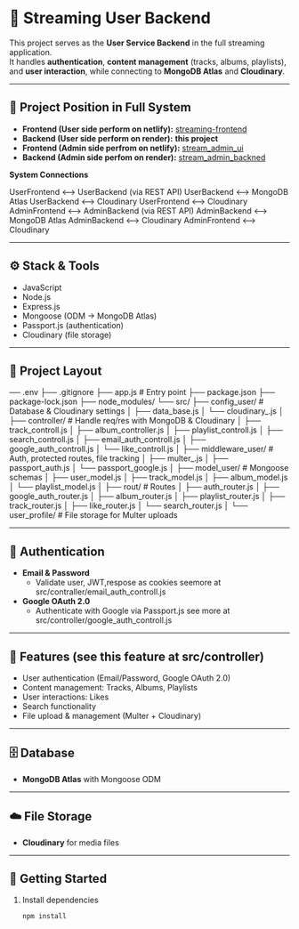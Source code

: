# 🎵 Streaming User Backend

This project serves as the **User Service Backend** in the full streaming application.  
It handles **authentication**, **content management** (tracks, albums, playlists), and **user interaction**, while connecting to **MongoDB Atlas** and **Cloudinary**.

---

## 🔗 Project Position in Full System

- **Frontend (User side perform on netlify):** [streaming-frontend](https://github.com/sana2912/streaming-frontend.git)  
- **Backend (User side perform on render):** **this project**  
- **Frontend (Admin side perfrom on netlify):** [stream_admin_ui](https://github.com/sana2912/stream_admin_ui.git)  
- **Backend (Admin side perfom on render):** [stream_admin_backned](https://github.com/sana2912/stream_admin_backned.git)  

**System Connections**

UserFrontend <--> UserBackend (via REST API) 
UserBackend <--> MongoDB Atlas 
UserBackend <--> Cloudinary 
UserFrontend <--> Cloudinary 
AdminFrontend <--> AdminBackend (via REST API) 
AdminBackend <--> MongoDB 
Atlas AdminBackend <--> Cloudinary
AdminFrontend <--> Cloudinary

---

## ⚙️ Stack & Tools
- JavaScript  
- Node.js  
- Express.js  
- Mongoose (ODM → MongoDB Atlas)  
- Passport.js (authentication)  
- Cloudinary (file storage)  

---

## 📂 Project Layout
── .env
├── .gitignore
├── app.js                 # Entry point
├── package.json
├── package-lock.json
├── node_modules/
└── src/
    ├── config_user/        # Database & Cloudinary settings
    │   ├── data_base.js
    │   └── cloudinary_.js
    │
    ├── controller/         # Handle req/res with MongoDB & Cloudinary
    │   ├── track_controll.js
    │   ├── album_controller.js
    │   ├── playlist_controll.js
    │   ├── search_controll.js
    │   ├── email_auth_controll.js
    │   ├── google_auth_controll.js
    │   └── like_controll.js
    │
    ├── middleware_user/    # Auth, protected routes, file tracking
    │   ├── multer_.js
    │   ├── passport_auth.js
    │   └── passport_google.js
    │
    ├── model_user/         # Mongoose schemas
    │   ├── user_model.js
    │   ├── track_model.js
    │   ├── album_model.js
    │   └── playlist_model.js
    │
    ├── rout/               # Routes
    │   ├── auth_router.js
    │   ├── google_auth_router.js
    │   ├── album_router.js
    │   ├── playlist_router.js
    │   ├── track_router.js
    │   ├── like_router.js
    │   └── search_router.js
    │
    └── user_profile/       # File storage for Multer uploads

---

## 🔑 Authentication
- **Email & Password**  
  - Validate user, JWT,respose as cookies seemore at src/contraller/email_auth_controll.js
- **Google OAuth 2.0**  
  - Authenticate with Google via Passport.js see more at src/controller/google_auth_controll.js

---

## 🚀 Features (see this feature at src/controller)
- User authentication (Email/Password, Google OAuth 2.0)  
- Content management: Tracks, Albums, Playlists  
- User interactions: Likes  
- Search functionality  
- File upload & management (Multer + Cloudinary)  

---

## 🗄️ Database
- **MongoDB Atlas** with Mongoose ODM  

---

## ☁️ File Storage
- **Cloudinary** for media files  

---

## 🏁 Getting Started

1. Install dependencies  
   ```bash
   npm install

